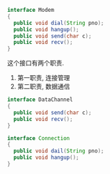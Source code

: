 ```java
interface Modem
{
  public void dial(String pno);
  public void hangup();
  public void send(char c);
  public void recv();
}
```

这个接口有两个职责.
1. 第一职责, 连接管理
2. 第二职责, 数据通信

```java
interface DataChannel
{
  public void send(char c);
  public void recv();
}
```


```java
interface Connection
{
  public void dail(String pno);
  public void hangup();
}
```
